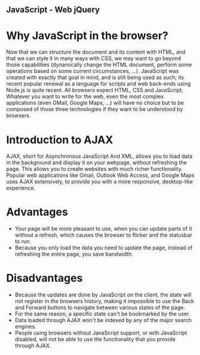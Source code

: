 ## JavaScript - Web jQuery
# Why JavaScript in the browser?
  Now that we can structure the document and its content with HTML, and that we 
can style it in many ways with CSS, we may want to go beyond those capabilities
(dynamically change the HTML document, perform some operations based on some current circumstances, …).
JavaScript was created with exactly that goal in mind, and is still being used as such; its recent
popular renewal as a language for scripts and web back-ends using Node.js is quite recent.
   All browsers expect HTML, CSS and JavaScript; Whatever you want to write for the web, even
the most complex applications (even GMail, Google Maps, …) will have no choice
but to be composed of those three technologies if they want to be understood by browsers.

# Introduction to AJAX 
   AJAX, short for Asynchronous JavaScript And XML, allows you to load data in the background
and display it on your webpage, without refreshing the page. This allows you to create websites
with much richer functionality. Popular web applications like Gmail, Outlook Web Access, and Google Maps
uses AJAX extensively, to provide you with a more responsive, desktop-like experience.
# Advantages
- Your page will be more pleasant to use, when you can update parts of it without a refresh, which causes the browser to flicker and the statusbar to run.
- Because you only load the data you need to update the page, instead of refreshing the entire page, you save bandwidth.
# Disadvantages
- Because the updates are done by JavaScript on the client, the state will not register in the browsers history, making it impossible to use the Back and Forward buttons to navigate between various states of the page.
- For the same reason, a specific state can't be bookmarked by the user.
- Data loaded through AJAX won't be indexed by any of the major search engines.
- People using browsers without JavaScript support, or with JavaScript disabled, will not be able to use the functionality that you provide through AJAX.
